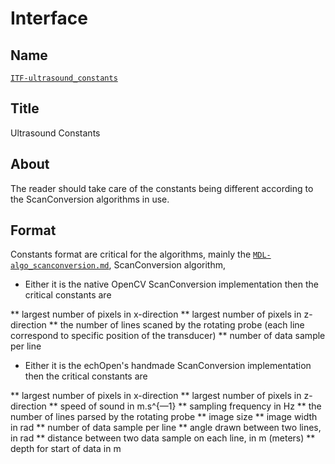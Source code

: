 # Interface

## Name
[`ITF-ultrasound_constants`]()

## Title
Ultrasound Constants

## About
The reader should take care of the constants being different according to the ScanConversion algorithms in use.

## Format
Constants format are critical for the algorithms, mainly the [`MDL-algo_scanconversion.md`](), ScanConversion algorithm,

* Either it is the native OpenCV ScanConversion implementation then the critical constants are

** largest number of pixels in x-direction
** largest number of pixels in z-direction
** the number of lines scaned by the rotating probe (each line correspond to specific position of the transducer)
** number of data sample per line

* Either it is the echOpen's handmade ScanConversion implementation then the critical constants are

** largest number of pixels in x-direction
** largest number of pixels in z-direction
** speed of sound in m.s^{—1}
** sampling frequency in Hz
** the number of lines parsed by the rotating probe
** image size
** image width in rad
** number of data sample per line
** angle drawn between two lines, in rad
** distance between two data sample on each line, in m (meters)
** depth for start of data in m

